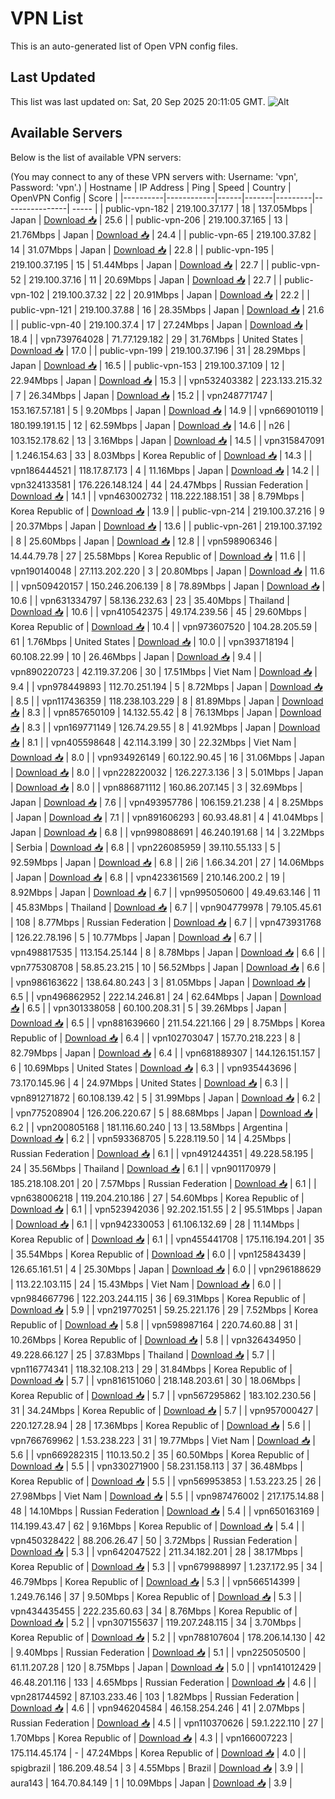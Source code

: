 # VPN List

This is an auto-generated list of Open VPN config files.

## Last Updated

This list was last updated on: Sat, 20 Sep 2025 20:11:05 GMT.
![Alt](https://repobeats.axiom.co/api/embed/186b98318ef1479477931607c1ad7d823f12451f.svg "Repobeats analytics image")

## Available Servers

Below is the list of available VPN servers:

(You may connect to any of these VPN servers with: Username: 'vpn', Password: 'vpn'.)
| Hostname | IP Address | Ping | Speed | Country | OpenVPN Config | Score |
|----------|------------|------|-------|---------|----------------| ----- |
| public-vpn-182 | 219.100.37.177 | 18 | 137.05Mbps | Japan | [Download 📥](./configs/server_0_JP.ovpn) | 25.6 |
| public-vpn-206 | 219.100.37.165 | 13 | 21.76Mbps | Japan | [Download 📥](./configs/server_1_JP.ovpn) | 24.4 |
| public-vpn-65 | 219.100.37.82 | 14 | 31.07Mbps | Japan | [Download 📥](./configs/server_2_JP.ovpn) | 22.8 |
| public-vpn-195 | 219.100.37.195 | 15 | 51.44Mbps | Japan | [Download 📥](./configs/server_3_JP.ovpn) | 22.7 |
| public-vpn-52 | 219.100.37.16 | 11 | 20.69Mbps | Japan | [Download 📥](./configs/server_4_JP.ovpn) | 22.7 |
| public-vpn-102 | 219.100.37.32 | 22 | 20.91Mbps | Japan | [Download 📥](./configs/server_5_JP.ovpn) | 22.2 |
| public-vpn-121 | 219.100.37.88 | 16 | 28.35Mbps | Japan | [Download 📥](./configs/server_6_JP.ovpn) | 21.6 |
| public-vpn-40 | 219.100.37.4 | 17 | 27.24Mbps | Japan | [Download 📥](./configs/server_7_JP.ovpn) | 18.4 |
| vpn739764028 | 71.77.129.182 | 29 | 31.76Mbps | United States | [Download 📥](./configs/server_8_US.ovpn) | 17.0 |
| public-vpn-199 | 219.100.37.196 | 31 | 28.29Mbps | Japan | [Download 📥](./configs/server_9_JP.ovpn) | 16.5 |
| public-vpn-153 | 219.100.37.109 | 12 | 22.94Mbps | Japan | [Download 📥](./configs/server_10_JP.ovpn) | 15.3 |
| vpn532403382 | 223.133.215.32 | 7 | 26.34Mbps | Japan | [Download 📥](./configs/server_11_JP.ovpn) | 15.2 |
| vpn248771747 | 153.167.57.181 | 5 | 9.20Mbps | Japan | [Download 📥](./configs/server_12_JP.ovpn) | 14.9 |
| vpn669010119 | 180.199.191.15 | 12 | 62.59Mbps | Japan | [Download 📥](./configs/server_13_JP.ovpn) | 14.6 |
| n26 | 103.152.178.62 | 13 | 3.16Mbps | Japan | [Download 📥](./configs/server_14_JP.ovpn) | 14.5 |
| vpn315847091 | 1.246.154.63 | 33 | 8.03Mbps | Korea Republic of | [Download 📥](./configs/server_15_KR.ovpn) | 14.3 |
| vpn186444521 | 118.17.87.173 | 4 | 11.16Mbps | Japan | [Download 📥](./configs/server_16_JP.ovpn) | 14.2 |
| vpn324133581 | 176.226.148.124 | 44 | 24.47Mbps | Russian Federation | [Download 📥](./configs/server_17_RU.ovpn) | 14.1 |
| vpn463002732 | 118.222.188.151 | 38 | 8.79Mbps | Korea Republic of | [Download 📥](./configs/server_18_KR.ovpn) | 13.9 |
| public-vpn-214 | 219.100.37.216 | 9 | 20.37Mbps | Japan | [Download 📥](./configs/server_19_JP.ovpn) | 13.6 |
| public-vpn-261 | 219.100.37.192 | 8 | 25.60Mbps | Japan | [Download 📥](./configs/server_20_JP.ovpn) | 12.8 |
| vpn598906346 | 14.44.79.78 | 27 | 25.58Mbps | Korea Republic of | [Download 📥](./configs/server_21_KR.ovpn) | 11.6 |
| vpn190140048 | 27.113.202.220 | 3 | 20.80Mbps | Japan | [Download 📥](./configs/server_22_JP.ovpn) | 11.6 |
| vpn509420157 | 150.246.206.139 | 8 | 78.89Mbps | Japan | [Download 📥](./configs/server_23_JP.ovpn) | 10.6 |
| vpn631334797 | 58.136.232.63 | 23 | 35.40Mbps | Thailand | [Download 📥](./configs/server_24_TH.ovpn) | 10.6 |
| vpn410542375 | 49.174.239.56 | 45 | 29.60Mbps | Korea Republic of | [Download 📥](./configs/server_25_KR.ovpn) | 10.4 |
| vpn973607520 | 104.28.205.59 | 61 | 1.76Mbps | United States | [Download 📥](./configs/server_26_US.ovpn) | 10.0 |
| vpn393718194 | 60.108.22.99 | 10 | 26.46Mbps | Japan | [Download 📥](./configs/server_27_JP.ovpn) | 9.4 |
| vpn890220723 | 42.119.37.206 | 30 | 17.51Mbps | Viet Nam | [Download 📥](./configs/server_28_VN.ovpn) | 9.4 |
| vpn978449893 | 112.70.251.194 | 5 | 8.72Mbps | Japan | [Download 📥](./configs/server_29_JP.ovpn) | 8.5 |
| vpn117436359 | 118.238.103.229 | 8 | 81.89Mbps | Japan | [Download 📥](./configs/server_30_JP.ovpn) | 8.3 |
| vpn857650109 | 14.132.55.42 | 8 | 76.13Mbps | Japan | [Download 📥](./configs/server_31_JP.ovpn) | 8.3 |
| vpn169771149 | 126.74.29.55 | 8 | 41.92Mbps | Japan | [Download 📥](./configs/server_32_JP.ovpn) | 8.1 |
| vpn405598648 | 42.114.3.199 | 30 | 22.32Mbps | Viet Nam | [Download 📥](./configs/server_33_VN.ovpn) | 8.0 |
| vpn934926149 | 60.122.90.45 | 16 | 31.06Mbps | Japan | [Download 📥](./configs/server_34_JP.ovpn) | 8.0 |
| vpn228220032 | 126.227.3.136 | 3 | 5.01Mbps | Japan | [Download 📥](./configs/server_35_JP.ovpn) | 8.0 |
| vpn886871112 | 160.86.207.145 | 3 | 32.69Mbps | Japan | [Download 📥](./configs/server_36_JP.ovpn) | 7.6 |
| vpn493957786 | 106.159.21.238 | 4 | 8.25Mbps | Japan | [Download 📥](./configs/server_37_JP.ovpn) | 7.1 |
| vpn891606293 | 60.93.48.81 | 4 | 41.04Mbps | Japan | [Download 📥](./configs/server_38_JP.ovpn) | 6.8 |
| vpn998088691 | 46.240.191.68 | 14 | 3.22Mbps | Serbia | [Download 📥](./configs/server_39_RS.ovpn) | 6.8 |
| vpn226085959 | 39.110.55.133 | 5 | 92.59Mbps | Japan | [Download 📥](./configs/server_40_JP.ovpn) | 6.8 |
| 2i6 | 1.66.34.201 | 27 | 14.06Mbps | Japan | [Download 📥](./configs/server_41_JP.ovpn) | 6.8 |
| vpn423361569 | 210.146.200.2 | 19 | 8.92Mbps | Japan | [Download 📥](./configs/server_42_JP.ovpn) | 6.7 |
| vpn995050600 | 49.49.63.146 | 11 | 45.83Mbps | Thailand | [Download 📥](./configs/server_43_TH.ovpn) | 6.7 |
| vpn904779978 | 79.105.45.61 | 108 | 8.77Mbps | Russian Federation | [Download 📥](./configs/server_44_RU.ovpn) | 6.7 |
| vpn473931768 | 126.22.78.196 | 5 | 10.77Mbps | Japan | [Download 📥](./configs/server_45_JP.ovpn) | 6.7 |
| vpn498817535 | 113.154.25.144 | 8 | 8.78Mbps | Japan | [Download 📥](./configs/server_46_JP.ovpn) | 6.6 |
| vpn775308708 | 58.85.23.215 | 10 | 56.52Mbps | Japan | [Download 📥](./configs/server_47_JP.ovpn) | 6.6 |
| vpn986163622 | 138.64.80.243 | 3 | 81.05Mbps | Japan | [Download 📥](./configs/server_48_JP.ovpn) | 6.5 |
| vpn496862952 | 222.14.246.81 | 24 | 62.64Mbps | Japan | [Download 📥](./configs/server_49_JP.ovpn) | 6.5 |
| vpn301338058 | 60.100.208.31 | 5 | 39.26Mbps | Japan | [Download 📥](./configs/server_50_JP.ovpn) | 6.5 |
| vpn881639660 | 211.54.221.166 | 29 | 8.75Mbps | Korea Republic of | [Download 📥](./configs/server_51_KR.ovpn) | 6.4 |
| vpn102703047 | 157.70.218.223 | 8 | 82.79Mbps | Japan | [Download 📥](./configs/server_52_JP.ovpn) | 6.4 |
| vpn681889307 | 144.126.151.157 | 6 | 10.69Mbps | United States | [Download 📥](./configs/server_53_US.ovpn) | 6.3 |
| vpn935443696 | 73.170.145.96 | 4 | 24.97Mbps | United States | [Download 📥](./configs/server_54_US.ovpn) | 6.3 |
| vpn891271872 | 60.108.139.42 | 5 | 31.99Mbps | Japan | [Download 📥](./configs/server_55_JP.ovpn) | 6.2 |
| vpn775208904 | 126.206.220.67 | 5 | 88.68Mbps | Japan | [Download 📥](./configs/server_56_JP.ovpn) | 6.2 |
| vpn200805168 | 181.116.60.240 | 13 | 13.58Mbps | Argentina | [Download 📥](./configs/server_57_AR.ovpn) | 6.2 |
| vpn593368705 | 5.228.119.50 | 14 | 4.25Mbps | Russian Federation | [Download 📥](./configs/server_58_RU.ovpn) | 6.1 |
| vpn491244351 | 49.228.58.195 | 24 | 35.56Mbps | Thailand | [Download 📥](./configs/server_59_TH.ovpn) | 6.1 |
| vpn901170979 | 185.218.108.201 | 20 | 7.57Mbps | Russian Federation | [Download 📥](./configs/server_60_RU.ovpn) | 6.1 |
| vpn638006218 | 119.204.210.186 | 27 | 54.60Mbps | Korea Republic of | [Download 📥](./configs/server_61_KR.ovpn) | 6.1 |
| vpn523942036 | 92.202.151.55 | 2 | 95.51Mbps | Japan | [Download 📥](./configs/server_62_JP.ovpn) | 6.1 |
| vpn942330053 | 61.106.132.69 | 28 | 11.14Mbps | Korea Republic of | [Download 📥](./configs/server_63_KR.ovpn) | 6.1 |
| vpn455441708 | 175.116.194.201 | 35 | 35.54Mbps | Korea Republic of | [Download 📥](./configs/server_64_KR.ovpn) | 6.0 |
| vpn125843439 | 126.65.161.51 | 4 | 25.30Mbps | Japan | [Download 📥](./configs/server_65_JP.ovpn) | 6.0 |
| vpn296188629 | 113.22.103.115 | 24 | 15.43Mbps | Viet Nam | [Download 📥](./configs/server_66_VN.ovpn) | 6.0 |
| vpn984667796 | 122.203.244.115 | 36 | 69.31Mbps | Korea Republic of | [Download 📥](./configs/server_67_KR.ovpn) | 5.9 |
| vpn219770251 | 59.25.221.176 | 29 | 7.52Mbps | Korea Republic of | [Download 📥](./configs/server_68_KR.ovpn) | 5.8 |
| vpn598987164 | 220.74.60.88 | 31 | 10.26Mbps | Korea Republic of | [Download 📥](./configs/server_69_KR.ovpn) | 5.8 |
| vpn326434950 | 49.228.66.127 | 25 | 37.83Mbps | Thailand | [Download 📥](./configs/server_70_TH.ovpn) | 5.7 |
| vpn116774341 | 118.32.108.213 | 29 | 31.84Mbps | Korea Republic of | [Download 📥](./configs/server_71_KR.ovpn) | 5.7 |
| vpn816151060 | 218.148.203.61 | 30 | 18.06Mbps | Korea Republic of | [Download 📥](./configs/server_72_KR.ovpn) | 5.7 |
| vpn567295862 | 183.102.230.56 | 31 | 34.24Mbps | Korea Republic of | [Download 📥](./configs/server_73_KR.ovpn) | 5.7 |
| vpn957000427 | 220.127.28.94 | 28 | 17.36Mbps | Korea Republic of | [Download 📥](./configs/server_74_KR.ovpn) | 5.6 |
| vpn766769962 | 1.53.238.223 | 31 | 19.77Mbps | Viet Nam | [Download 📥](./configs/server_75_VN.ovpn) | 5.6 |
| vpn669282315 | 110.13.50.2 | 35 | 60.50Mbps | Korea Republic of | [Download 📥](./configs/server_76_KR.ovpn) | 5.5 |
| vpn330271900 | 58.231.158.113 | 37 | 36.48Mbps | Korea Republic of | [Download 📥](./configs/server_77_KR.ovpn) | 5.5 |
| vpn569953853 | 1.53.223.25 | 26 | 27.98Mbps | Viet Nam | [Download 📥](./configs/server_78_VN.ovpn) | 5.5 |
| vpn987476002 | 217.175.14.88 | 48 | 14.10Mbps | Russian Federation | [Download 📥](./configs/server_79_RU.ovpn) | 5.4 |
| vpn650163169 | 114.199.43.47 | 62 | 9.16Mbps | Korea Republic of | [Download 📥](./configs/server_80_KR.ovpn) | 5.4 |
| vpn450328422 | 88.206.26.47 | 50 | 3.72Mbps | Russian Federation | [Download 📥](./configs/server_81_RU.ovpn) | 5.3 |
| vpn642047522 | 211.34.182.201 | 28 | 38.17Mbps | Korea Republic of | [Download 📥](./configs/server_82_KR.ovpn) | 5.3 |
| vpn679988997 | 1.237.172.95 | 34 | 46.79Mbps | Korea Republic of | [Download 📥](./configs/server_83_KR.ovpn) | 5.3 |
| vpn566514399 | 1.249.76.146 | 37 | 9.50Mbps | Korea Republic of | [Download 📥](./configs/server_84_KR.ovpn) | 5.3 |
| vpn434435455 | 222.235.60.63 | 34 | 8.76Mbps | Korea Republic of | [Download 📥](./configs/server_85_KR.ovpn) | 5.2 |
| vpn307155637 | 119.207.248.115 | 34 | 3.70Mbps | Korea Republic of | [Download 📥](./configs/server_86_KR.ovpn) | 5.2 |
| vpn788107604 | 178.206.14.130 | 42 | 9.40Mbps | Russian Federation | [Download 📥](./configs/server_87_RU.ovpn) | 5.1 |
| vpn225050500 | 61.11.207.28 | 120 | 8.75Mbps | Japan | [Download 📥](./configs/server_88_JP.ovpn) | 5.0 |
| vpn141012429 | 46.48.201.116 | 133 | 4.65Mbps | Russian Federation | [Download 📥](./configs/server_89_RU.ovpn) | 4.6 |
| vpn281744592 | 87.103.233.46 | 103 | 1.82Mbps | Russian Federation | [Download 📥](./configs/server_90_RU.ovpn) | 4.6 |
| vpn946204584 | 46.158.254.246 | 41 | 2.07Mbps | Russian Federation | [Download 📥](./configs/server_91_RU.ovpn) | 4.5 |
| vpn110370626 | 59.1.222.110 | 27 | 1.70Mbps | Korea Republic of | [Download 📥](./configs/server_92_KR.ovpn) | 4.3 |
| vpn166007223 | 175.114.45.174 | - | 47.24Mbps | Korea Republic of | [Download 📥](./configs/server_93_KR.ovpn) | 4.0 |
| spigbrazil | 186.209.48.54 | 3 | 4.55Mbps | Brazil | [Download 📥](./configs/server_94_BR.ovpn) | 3.9 |
| aura143 | 164.70.84.149 | 1 | 10.09Mbps | Japan | [Download 📥](./configs/server_95_JP.ovpn) | 3.9 |
